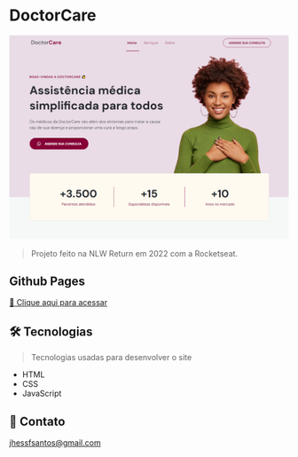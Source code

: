 # DoctorCare

![preview](/.github/preview.png)

> Projeto feito na NLW Return em 2022 com a Rocketseat.

## Github Pages
[🔗 Clique aqui para acessar](https://jhessfrois.github.io/moveis-customizados/)

## 🛠 Tecnologias
> Tecnologias usadas para desenvolver o site

- HTML
- CSS
- JavaScript

## 🖤 Contato

jhessfsantos@gmail.com